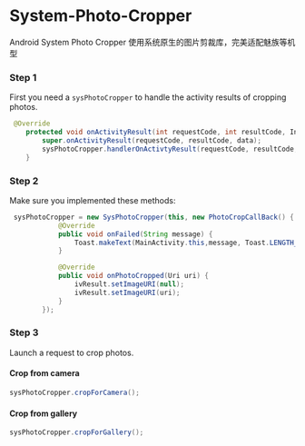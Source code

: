 # System-Photo-Cropper
Android System Photo Cropper
使用系统原生的图片剪裁库，完美适配魅族等机型


### Step 1

First you need a ``sysPhotoCropper`` to handle the activity results of cropping photos.

```java
 @Override
    protected void onActivityResult(int requestCode, int resultCode, Intent data) {
        super.onActivityResult(requestCode, resultCode, data);
        sysPhotoCropper.handlerOnActivtyResult(requestCode, resultCode, data);
    }
```



### Step 2

Make sure you implemented these methods:

```java
 sysPhotoCropper = new SysPhotoCropper(this, new PhotoCropCallBack() {
            @Override
            public void onFailed(String message) {
                Toast.makeText(MainActivity.this,message, Toast.LENGTH_LONG).show();
            }

            @Override
            public void onPhotoCropped(Uri uri) {
                ivResult.setImageURI(null);
                ivResult.setImageURI(uri);
            }
        });
```


### Step 3

Launch a request to crop photos.

#### Crop from camera

```java
sysPhotoCropper.cropForCamera();
```

#### Crop from gallery

```java
sysPhotoCropper.cropForGallery();
```

